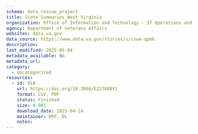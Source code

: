 ```yaml
---
schema: data_rescue_project 
title: State Summaries_West Virginia
organization: Office of Information and Technology - IT Operations and Services (ITOPS)
agency: Department of Veterans Affairs
websites: data.va.gov
data_source: https://www.data.va.gov/stories/s/cswe-qpbk
description: 
last_modified: 2025-05-04
metadata_available: No
metadata_url: 
category:
  - Uncategorized
resources:
  - id: 918
    url: https://doi.org/10.3886/E227688V1
    format: CSV, PDF
    status: Finished
    size: 0.001
    download_date: 2025-04-24
    maintainer: DRP, DL
    notes: 
---
```

